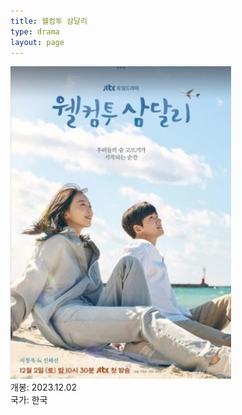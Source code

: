 ```yaml
---
title: 웰컴투 삼달리
type: drama
layout: page
---
```


<div class="container text-center">
    <div class="row">
        <div class="col">
            <img src="/asset/attach/2024-01-20-웰컴투-삼달리/poster.jpg" height="500"/>
        </div>
        <div class="col text-start ms-3">
            개봉: 2023.12.02<br>
            국가: 한국
        </div>
    </div>
</div>